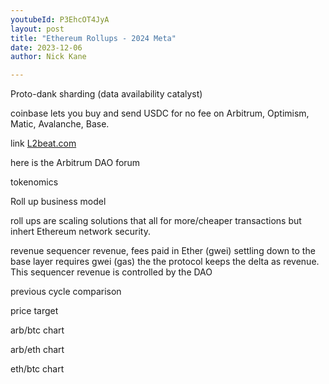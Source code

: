 ```yaml
---
youtubeId: P3EhcOT4JyA
layout: post
title: "Ethereum Rollups - 2024 Meta"
date: 2023-12-06
author: Nick Kane

---
```

Proto-dank sharding (data availability catalyst)

coinbase lets you buy and send USDC for no fee on Arbitrum, Optimism, Matic, Avalanche, Base.

link [L2beat.com][l2-beat]

[l2-beat]: https://l2beat.com

here is the Arbitrum DAO forum 

tokenomics

Roll up business model

roll ups are scaling solutions that all for more/cheaper transactions but inhert Ethereum network security.


revenue 
sequencer revenue, fees paid in Ether (gwei) settling down to the base layer requires gwei (gas) the the protocol keeps the delta as revenue. This sequencer revenue is controlled by the DAO

previous cycle comparison 

price target



arb/btc chart

arb/eth chart

eth/btc chart


